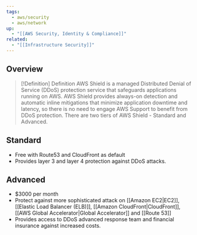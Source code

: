 ```yaml
---
tags:
  - aws/security
  - aws/network
up:
  - "[[AWS Security, Identity & Compliance]]"
related:
  - "[[Infrastructure Security]]"
---
```

## Overview


> [!Definition] Definition
> AWS Shield is a managed Distributed Denial of Service (DDoS) protection service that safeguards applications running on AWS. AWS Shield provides always-on detection and automatic inline mitigations that minimize application downtime and latency, so there is no need to engage AWS Support to benefit from DDoS protection. There are two tiers of AWS Shield - Standard and Advanced.

## Standard 

- Free with Route53 and CloudFront as default
- Provides layer 3 and layer 4 protection against DDoS attacks.

## Advanced

- $3000 per month
- Protect against more sophisticated attack on [[Amazon EC2|EC2]], [[Elastic Load Balancer (ELB)]], [[Amazon CloudFront|CloudFront]], [[AWS Global Accelerator|Global Accelerator]] and [[Route 53]]
- Provides access to DDoS advanced response team and financial insurance against increased costs.

